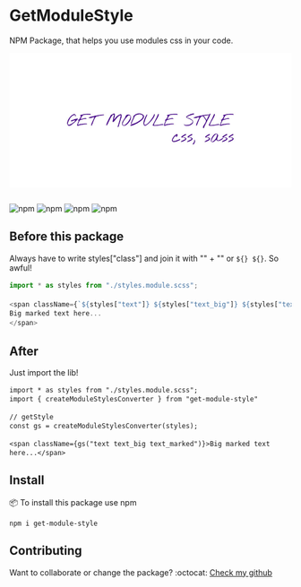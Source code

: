 # GetModuleStyle
NPM Package, that helps you use modules css in your code.

<div style="display: flex; justify-content: center; padding-bottom: 15px">
<!-- ![Logo](./logo.jpg) -->
    <img src="./logo.jpg"/>
</div>

![npm](https://img.shields.io/npm/v/get-module-style?color=green) <!-- version -->
![npm](https://img.shields.io/bundlephobia/min/get-module-style?color=green) <!-- size -->
![npm](https://img.shields.io/npm/dm/get-module-style?color=green) <!-- downloads -->
![npm](https://img.shields.io/npm/l/get-module-style?color=green ) <!-- licence -->

## Before this package
Always have to write styles["class"] and join it with "" + "" or `${} ${}`. So awful!

``` ts
import * as styles from "./styles.module.scss";

<span className={`${styles["text"]} ${styles["text_big"]} ${styles["text_marked"]}`}>
Big marked text here...
</span>
```

## After
Just import the lib!

``` tsx
import * as styles from "./styles.module.scss";
import { createModuleStylesConverter } from "get-module-style"

// getStyle
const gs = createModuleStylesConverter(styles);

<span className={gs("text text_big text_marked")}>Big marked text here...</span>
```

## Install
:package: To install this package use npm

    npm i get-module-style

## Contributing
Want to collaborate or change the package? 
:octocat: <a href="https://github.com/Kostayne/get-module-style">Check my github</a>